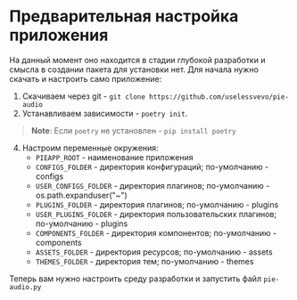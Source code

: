# Предварительная настройка приложения

На данный момент оно находится в стадии глубокой разработки и смысла в создании пакета для установки нет. Для начала нужно скачать и настроить само приложение:

1. Скачиваем через git - `git clone https://github.com/uselessvevo/pie-audio`
2. Устанавливаем зависимости - `poetry init`. 
> **Note**: Если `poetry` не установлен - `pip install poetry`
4. Настроим переменные окружения:
   * `PIEAPP_ROOT` - наименование приложения
   * `CONFIGS_FOLDER` - директория конфигураций; по-умолчанию - configs
   * `USER_CONFIGS_FOLDER` - директория плагинов; по-умолчанию - os.path.expanduser("~")
   * `PLUGINS_FOLDER` - директория плагинов; по-умолчанию - plugins
   * `USER_PLUGINS_FOLDER` - директория пользовательских плагинов; по-умолчанию - plugins
   * `COMPONENTS_FOLDER` - директория компонентов; по-умолчанию - components
   * `ASSETS_FOLDER` - директория ресурсов; по-умолчанию - assets
   * `THEMES_FOLDER` - директория тем; по-умолчанию - themes

Теперь вам нужно настроить среду разработки и запустить файл `pie-audio.py`
